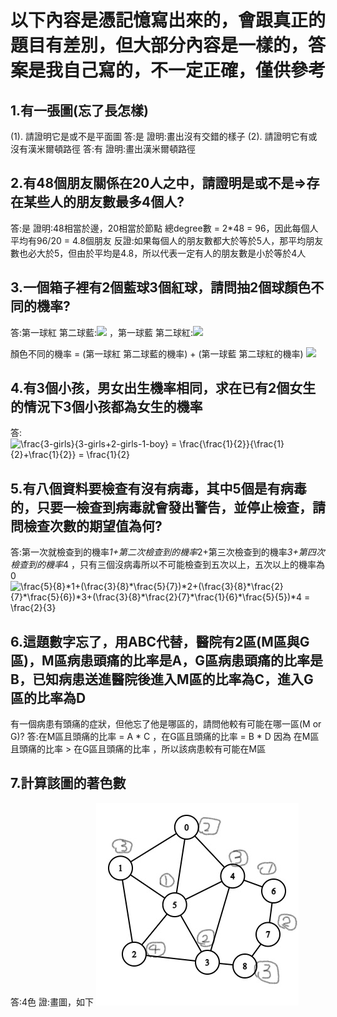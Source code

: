 # 以下內容是憑記憶寫出來的，會跟真正的題目有差別，但大部分內容是一樣的，答案是我自己寫的，不一定正確，僅供參考
## 1.有一張圖(忘了長怎樣)
(1). 請證明它是或不是平面圖 答:是 證明:畫出沒有交錯的樣子
(2). 請證明它有或沒有漢米爾頓路徑 答:有 證明:畫出漢米爾頓路徑
## 2.有48個朋友關係在20人之中，請證明是或不是=>存在某些人的朋友數最多4個人?
答:是
證明:48相當於邊，20相當於節點 總degree數 = 2*48 = 96，因此每個人平均有96/20 = 4.8個朋友
反證:如果每個人的朋友數都大於等於5人，那平均朋友數也必大於5，但由於平均是4.8，所以代表一定有人的朋友數是小於等於4人
## 3.一個箱子裡有2個藍球3個紅球，請問抽2個球顏色不同的機率?

答:第一球紅 第二球藍:<img src="https://render.githubusercontent.com/render/math?math=\frac{3}{5} * \frac{2}{4}"> ，第一球藍 第二球紅:<img src="https://render.githubusercontent.com/render/math?math=\frac{2}{5} * \frac{3}{4}">

顏色不同的機率 = (第一球紅 第二球藍的機率) + (第一球藍 第二球紅的機率)
<img src="https://render.githubusercontent.com/render/math?math=\frac{12}{20} = \frac{6}{20} + \frac{6}{20} = \frac{3}{5}">


## 4.有3個小孩，男女出生機率相同，求在已有2個女生的情況下3個小孩都為女生的機率
答:<img src="http://www.sciweavers.org/tex2img.php?eq=%24%24%5Cfrac%7B3-girls%7D%7B3-girls%2B2-girls-1-boy%7D%20%3D%20%5Cfrac%7B%5Cfrac%7B1%7D%7B2%7D%7D%7B%5Cfrac%7B1%7D%7B2%7D%2B%5Cfrac%7B1%7D%7B2%7D%7D%20%3D%20%5Cfrac%7B1%7D%7B2%7D%24%24&bc=White&fc=Black&im=jpg&fs=12&ff=arev&edit=0" align="center" border="0" alt="\frac{3-girls}{3-girls+2-girls-1-boy} = \frac{\frac{1}{2}}{\frac{1}{2}+\frac{1}{2}} = \frac{1}{2}" width="247" height="42">

## 5.有八個資料要檢查有沒有病毒，其中5個是有病毒的，只要一檢查到病毒就會發出警告，並停止檢查，請問檢查次數的期望值為何?
答:第一次就檢查到的機率*1+第二次檢查到的機率*2+第三次檢查到的機率*3+第四次檢查到的機率*4 ，只有三個沒病毒所以不可能檢查到五次以上，五次以上的機率為0
<img src="http://www.sciweavers.org/tex2img.php?eq=%24%24%5Cfrac%7B5%7D%7B8%7D%2A1%2B%28%5Cfrac%7B3%7D%7B8%7D%2A%5Cfrac%7B5%7D%7B7%7D%29%2A2%2B%28%5Cfrac%7B3%7D%7B8%7D%2A%5Cfrac%7B2%7D%7B7%7D%2A%5Cfrac%7B5%7D%7B6%7D%29%2A3%2B%28%5Cfrac%7B3%7D%7B8%7D%2A%5Cfrac%7B2%7D%7B7%7D%2A%5Cfrac%7B1%7D%7B6%7D%2A%5Cfrac%7B5%7D%7B5%7D%29%2A4%20%3D%20%5Cfrac%7B2%7D%7B3%7D%24%24&bc=White&fc=Black&im=jpg&fs=12&ff=arev&edit=0" align="center" border="0" alt="\frac{5}{8}*1+(\frac{3}{8}*\frac{5}{7})*2+(\frac{3}{8}*\frac{2}{7}*\frac{5}{6})*3+(\frac{3}{8}*\frac{2}{7}*\frac{1}{6}*\frac{5}{5})*4 = \frac{2}{3}" width="503" height="26">

## 6.這題數字忘了，用ABC代替，醫院有2區(M區與G區)，M區病患頭痛的比率是A，G區病患頭痛的比率是B，已知病患送進醫院後進入M區的比率為C，進入G區的比率為D
有一個病患有頭痛的症狀，但他忘了他是哪區的，請問他較有可能在哪一區(M or G)?
答:在M區且頭痛的比率 = A * C ，在G區且頭痛的比率 = B * D
因為 在M區且頭痛的比率 > 在G區且頭痛的比率 ，所以該病患較有可能在M區
## 7.計算該圖的著色數
答:4色 證:畫圖，如下
![](Inkedgraph_LI.jpg)
